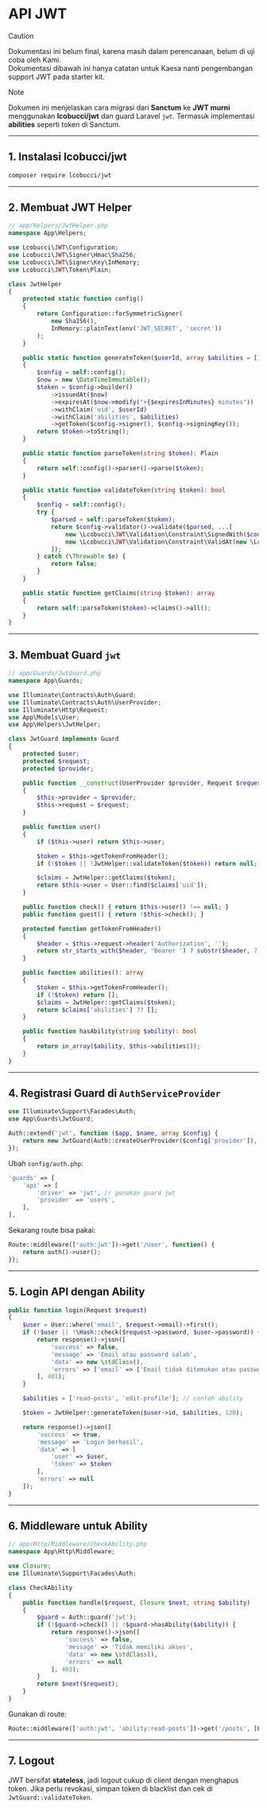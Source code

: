 # API JWT

> [!CAUTION]
> Dokumentasi ini belum final, karena masih dalam perencanaan, belum di uji coba oleh Kami.  
> Dokumentasi dibawah ini hanya catatan untuk Kaesa nanti pengembangan support JWT pada starter kit.

> [!NOTE]
> Dokumen ini menjelaskan cara migrasi dari **Sanctum** ke **JWT murni** menggunakan **lcobucci/jwt** dan guard Laravel `jwt`. Termasuk implementasi **abilities** seperti token di Sanctum.

---

## 1. Instalasi lcobucci/jwt

```bash
composer require lcobucci/jwt
```

---

## 2. Membuat JWT Helper

```php
// app/Helpers/JwtHelper.php
namespace App\Helpers;

use Lcobucci\JWT\Configuration;
use Lcobucci\JWT\Signer\Hmac\Sha256;
use Lcobucci\JWT\Signer\Key\InMemory;
use Lcobucci\JWT\Token\Plain;

class JwtHelper
{
    protected static function config()
    {
        return Configuration::forSymmetricSigner(
            new Sha256(),
            InMemory::plainText(env('JWT_SECRET', 'secret'))
        );
    }

    public static function generateToken($userId, array $abilities = [], $expiresInMinutes = 60)
    {
        $config = self::config();
        $now = new \DateTimeImmutable();
        $token = $config->builder()
            ->issuedAt($now)
            ->expiresAt($now->modify("+{$expiresInMinutes} minutes"))
            ->withClaim('uid', $userId)
            ->withClaim('abilities', $abilities)
            ->getToken($config->signer(), $config->signingKey());
        return $token->toString();
    }

    public static function parseToken(string $token): Plain
    {
        return self::config()->parser()->parse($token);
    }

    public static function validateToken(string $token): bool
    {
        $config = self::config();
        try {
            $parsed = self::parseToken($token);
            return $config->validator()->validate($parsed, ...[
                new \Lcobucci\JWT\Validation\Constraint\SignedWith($config->signer(), $config->signingKey()),
                new \Lcobucci\JWT\Validation\Constraint\ValidAt(new \Lcobucci\Clock\SystemClock(new \DateTimeZone('UTC')))
            ]);
        } catch (\Throwable $e) {
            return false;
        }
    }

    public static function getClaims(string $token): array
    {
        return self::parseToken($token)->claims()->all();
    }
}
```

---

## 3. Membuat Guard `jwt`

```php
// app/Guards/JwtGuard.php
namespace App\Guards;

use Illuminate\Contracts\Auth\Guard;
use Illuminate\Contracts\Auth\UserProvider;
use Illuminate\Http\Request;
use App\Models\User;
use App\Helpers\JwtHelper;

class JwtGuard implements Guard
{
    protected $user;
    protected $request;
    protected $provider;

    public function __construct(UserProvider $provider, Request $request)
    {
        $this->provider = $provider;
        $this->request = $request;
    }

    public function user()
    {
        if ($this->user) return $this->user;

        $token = $this->getTokenFromHeader();
        if (!$token || !JwtHelper::validateToken($token)) return null;

        $claims = JwtHelper::getClaims($token);
        return $this->user = User::find($claims['uid']);
    }

    public function check() { return $this->user() !== null; }
    public function guest() { return !$this->check(); }

    protected function getTokenFromHeader()
    {
        $header = $this->request->header('Authorization', '');
        return str_starts_with($header, 'Bearer ') ? substr($header, 7) : null;
    }

    public function abilities(): array
    {
        $token = $this->getTokenFromHeader();
        if (!$token) return [];
        $claims = JwtHelper::getClaims($token);
        return $claims['abilities'] ?? [];
    }

    public function hasAbility(string $ability): bool
    {
        return in_array($ability, $this->abilities());
    }
}
```

---

## 4. Registrasi Guard di `AuthServiceProvider`

```php
use Illuminate\Support\Facades\Auth;
use App\Guards\JwtGuard;

Auth::extend('jwt', function ($app, $name, array $config) {
    return new JwtGuard(Auth::createUserProvider($config['provider']), $app['request']);
});
```

Ubah `config/auth.php`:

```php
'guards' => [
    'api' => [
        'driver' => 'jwt', // gunakan guard jwt
        'provider' => 'users',
    ],
],
```

Sekarang route bisa pakai:

```php
Route::middleware(['auth:jwt'])->get('/user', function() {
    return auth()->user();
});
```

---

## 5. Login API dengan Ability

```php
public function login(Request $request)
{
    $user = User::where('email', $request->email)->first();
    if (!$user || !\Hash::check($request->password, $user->password)) {
        return response()->json([
            'success' => false,
            'message' => 'Email atau password salah',
            'data' => new \stdClass(),
            'errors' => ['email' => ['Email tidak ditemukan atau password salah']]
        ], 401);
    }

    $abilities = ['read-posts', 'edit-profile']; // contoh ability

    $token = JwtHelper::generateToken($user->id, $abilities, 120);

    return response()->json([
        'success' => true,
        'message' => 'Login berhasil',
        'data' => [
            'user' => $user,
            'token' => $token
        ],
        'errors' => null
    ]);
}
```

---

## 6. Middleware untuk Ability

```php
// app/Http/Middleware/CheckAbility.php
namespace App\Http\Middleware;

use Closure;
use Illuminate\Support\Facades\Auth;

class CheckAbility
{
    public function handle($request, Closure $next, string $ability)
    {
        $guard = Auth::guard('jwt');
        if (!$guard->check() || !$guard->hasAbility($ability)) {
            return response()->json([
                'success' => false,
                'message' => 'Tidak memiliki akses',
                'data' => new \stdClass(),
                'errors' => null
            ], 403);
        }
        return $next($request);
    }
}
```

Gunakan di route:

```php
Route::middleware(['auth:jwt', 'ability:read-posts'])->get('/posts', [PostController::class, 'index']);
```

---

## 7. Logout

JWT bersifat **stateless**, jadi logout cukup di client dengan menghapus token. Jika perlu revokasi, simpan token di blacklist dan cek di `JwtGuard::validateToken`.
